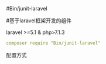 #Bin/junit-laravel

#基于laravel框架开发的组件

laravel >=5.1 & php>7.1.3

```yml
composer require "Bin/junit-laravel"

```

配置方式